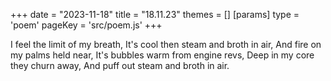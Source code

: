 +++
date = "2023-11-18"
title = "18.11.23"
themes = []
[params]
  type = 'poem'
  pageKey = 'src/poem.js'
+++

I feel the limit of my breath,
It's cool then steam and broth in air,
And fire on my palms held near,
It's bubbles warm from engine revs,
Deep in my core they churn away,
And puff out steam and broth in air.
